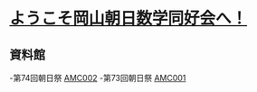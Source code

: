 # [ようこそ岡山朝日数学同好会へ！](https://asahi-mathclub.github.io/homepage/)

## 資料館

-第74回朝日祭 [AMC002](AMC002.pdf)
-第73回朝日祭 [AMC001](AMC001.pdf)